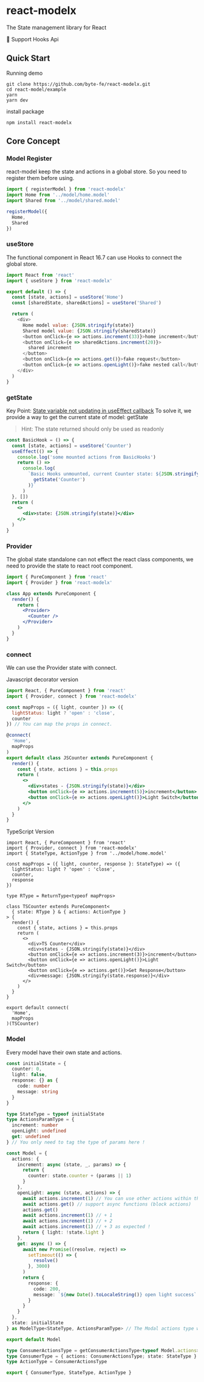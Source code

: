 # react-modelx

The State management library for React

🎉 Support Hooks Api

## Quick Start

Running demo

```
git clone https://github.com/byte-fe/react-modelx.git
cd react-model/example
yarn
yarn dev
```

install package

```
npm install react-modelx
```

## Core Concept

### Model Register

react-model keep the state and actions in a global store. So you need to register them before using.

```typescript
import { registerModel } from 'react-modelx'
import Home from '../model/home.model'
import Shared from '../model/shared.model'

registerModel({
  Home,
  Shared
})
```

### useStore

The functional component in React 16.7 can use Hooks to connect the global store.

```javascript
import React from 'react'
import { useStore } from 'react-modelx'

export default () => {
  const [state, actions] = useStore('Home')
  const [sharedState, sharedActions] = useStore('Shared')

  return (
    <div>
      Home model value: {JSON.stringify(state)}
      Shared model value: {JSON.stringify(sharedState)}
      <button onClick={e => actions.increment(33)}>home increment</button>
      <button onClick={e => sharedActions.increment(20)}>
        shared increment
      </button>
      <button onClick={e => actions.get()}>fake request</button>
      <button onClick={e => actions.openLight()}>fake nested call</button>
    </div>
  )
}
```

### getState

Key Point: [State variable not updating in useEffect callback](https://github.com/facebook/react/issues/14066)
To solve it, we provide a way to get the current state of model: getState

> Hint: The state returned should only be used as readonly

```jsx
const BasicHook = () => {
  const [state, actions] = useStore('Counter')
  useEffect(() => {
    console.log('some mounted actions from BasicHooks')
    return () =>
      console.log(
        `Basic Hooks unmounted, current Counter state: ${JSON.stringify(
          getState('Counter')
        )}`
      )
  }, [])
  return (
    <>
      <div>state: {JSON.stringify(state)}</div>
    </>
  )
}
```

### Provider

The global state standalone can not effect the react class components, we need to provide the state to react root component.

```jsx
import { PureComponent } from 'react'
import { Provider } from 'react-modelx'

class App extends PureComponent {
  render() {
    return (
      <Provider>
        <Counter />
      </Provider>
    )
  }
}
```

### connect

We can use the Provider state with connect.

Javascript decorator version

```jsx
import React, { PureComponent } from 'react'
import { Provider, connect } from 'react-modelx'

const mapProps = ({ light, counter }) => ({
  lightStatus: light ? 'open' : 'close',
  counter
}) // You can map the props in connect.

@connect(
  'Home',
  mapProps
)
export default class JSCounter extends PureComponent {
  render() {
    const { state, actions } = this.props
    return (
      <>
        <div>states - {JSON.stringify(state)}</div>
        <button onClick={e => actions.increment(5)}>increment</button>
        <button onClick={e => actions.openLight()}>Light Switch</button>
      </>
    )
  }
}
```

TypeScript Version

```tsx
import React, { PureComponent } from 'react'
import { Provider, connect } from 'react-modelx'
import { StateType, ActionType } from '../model/home.model'

const mapProps = ({ light, counter, response }: StateType) => ({
  lightStatus: light ? 'open' : 'close',
  counter,
  response
})

type RType = ReturnType<typeof mapProps>

class TSCounter extends PureComponent<
  { state: RType } & { actions: ActionType }
> {
  render() {
    const { state, actions } = this.props
    return (
      <>
        <div>TS Counter</div>
        <div>states - {JSON.stringify(state)}</div>
        <button onClick={e => actions.increment(3)}>increment</button>
        <button onClick={e => actions.openLight()}>Light Switch</button>
        <button onClick={e => actions.get()}>Get Response</button>
        <div>message: {JSON.stringify(state.response)}</div>
      </>
    )
  }
}

export default connect(
  'Home',
  mapProps
)(TSCounter)
```

### Model

Every model have their own state and actions.

```typescript
const initialState = {
  counter: 0,
  light: false,
  response: {} as {
    code: number
    message: string
  }
}

type StateType = typeof initialState
type ActionsParamType = {
  increment: number
  openLight: undefined
  get: undefined
} // You only need to tag the type of params here !

const Model = {
  actions: {
    increment: async (state, _, params) => {
      return {
        counter: state.counter + (params || 1)
      }
    },
    openLight: async (state, actions) => {
      await actions.increment(1) // You can use other actions within the model
      await actions.get() // support async functions (block actions)
      actions.get()
      await actions.increment(1) // + 1
      await actions.increment(1) // + 2
      await actions.increment(1) // + 3 as expected !
      return { light: !state.light }
    },
    get: async () => {
      await new Promise((resolve, reject) =>
        setTimeout(() => {
          resolve()
        }, 3000)
      )
      return {
        response: {
          code: 200,
          message: `${new Date().toLocaleString()} open light success`
        }
      }
    }
  },
  state: initialState
} as ModelType<StateType, ActionsParamType> // The Modal actions type will generate automatically by the StateType and ActionParamsType

export default Model

type ConsumerActionsType = getConsumerActionsType<typeof Model.actions>
type ConsumerType = { actions: ConsumerActionsType; state: StateType }
type ActionType = ConsumerActionsType

export { ConsumerType, StateType, ActionType }
```
